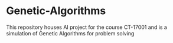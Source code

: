 # Genetic-Algorithms
This repository houses AI project for the course CT-17001 and is a simulation of Genetic Algorithms for problem solving

